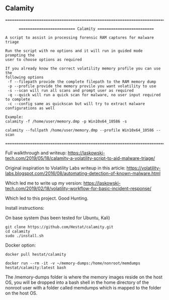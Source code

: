 ## Calamity

```
================================================================================

      ========================= Calamity =========================

A script to assist in processing forensic RAM captures for malware triage

Run the script with no options and it will run in guided mode prompting the
user to choose options as required

If you already know the correct volatility memory profile you can use the
following options
 -f --filepath provide the complete filepath to the RAM memory dump
 -p --profile provide the memory provile you want volatility to use
 -s --scan will run all scans and prompt user as required
 -q --quick will run a quick scan for malware, no user input required to complete
 -c --config same as quickscan but will try to extract malware configurations as well

Example:
calamity -f /home/user/memory.dmp -p Win10x64_10586 -s

calamity --fullpath /home/user/memory.dmp --profile Win10x64_10586 --scan

================================================================================

```
Full walkthrough and writeup:
https://laskowski-tech.com/2019/05/18/calamity-a-volatility-script-to-aid-malware-triage/


Original inspiration to Volatility Labs writeup in this article:
https://volatility-labs.blogspot.com/2016/08/automating-detection-of-known-malware.html

Which led me to write up my version:
https://laskowski-tech.com/2019/02/18/volatility-workflow-for-basic-incident-response/

Which led to this project. Good Hunting.

Install instructions:

On base system (has been tested for Ubuntu, Kali)

```
git clone https://github.com/Hestat/calamity.git
cd calamity
sudo ./install.sh
```

Docker option:

```
docker pull hestat/calamity

docker run --rm -it -v ~/memory-dumps:/home/nonroot/memdumps hestat/calamity:latest bash
```

The /memory-dumps folder is where the memory images reside on the host OS, you will be dropped into a bash shell in the home directory of the nonroot user with a folder called memdumps which is mapped to the folder on the host OS. 


